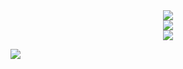 

<div style="display: flex; flex-direction: column; justify-content: center; align-items: center;">
  <img src="https://github-readme-stats.vercel.app/api?username=sokosam&theme=tokyonight&hide_border=false&include_all_commits=false&count_private=false" />
  <img src="https://github-readme-streak-stats.herokuapp.com/?user=sokosam&theme=tokyonight&hide_border=false" />
  <img src="https://github-readme-stats.vercel.app/api/top-langs/?username=sokosam&theme=tokyonight&hide_border=false&include_all_commits=false&count_private=false&layout=compact" />
</div>


[![](https://visitcount.itsvg.in/api?id=sokosam&icon=0&color=0)](https://visitcount.itsvg.in)

<!-- Proudly created with GPRM ( https://gprm.itsvg.in ) -->
